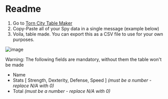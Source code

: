 # Readme

1. Go to [Torn City Table Maker](https://zaeems.github.io/torn-city-table-maker/)
2. Copy-Paste all of your Spy data in a single message (example below)
3. Voila, table made. You can export this as a CSV file to use for your own purposes.

![image](https://user-images.githubusercontent.com/46079004/224676690-f9e3a3e2-95a1-4524-a932-8e41a660ed95.png)

Warning:
The following fields are mandatory, without them the table won't be made

- Name
- Stats [ Strength, Dexterity, Defense, Speed ] *(must be a number - replace N/A with 0)*
- Total *(must be a number - replace N/A with 0)*

